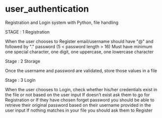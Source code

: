 # user_authentication
Registration and Login system with Python, file handling

STAGE : 1 
Registration

When the user chooses to Register
email/username should have "@" and followed by "."
password (5 < password length > 16)
              Must have minimum one special character,
              one digit,
              one uppercase, 
              one lowercase character 

Stage : 2
Storage

Once the username and password are validated, store those values in a file

Stage : 3
Login

When the user chooses to Login, check whether his/her credentials exist in the file or not based on the user input 
If doesn’t exist ask them to go for Registration or 
If they have chosen forget password you should be able to retrieve their original password based on their username provided in the user input
If nothing matches in your file you should ask them to Register
